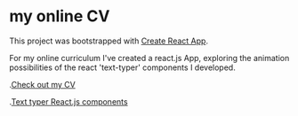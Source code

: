 # my online CV 

This project was bootstrapped with [Create React App](https://github.com/facebook/create-react-app).

For my online curriculum I've created a react.js App, exploring the animation possibilities of the react 'text-typer' components I developed.

.[Check out my CV](https://vitorbranco-cv.web.app)

.[Text typer React.js components](https://github.com/vitorlb/text-typer)

